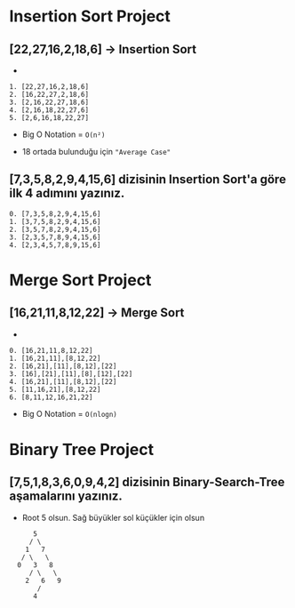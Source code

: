 # Insertion Sort Project

## [22,27,16,2,18,6] -> Insertion Sort

* 
```
1. [22,27,16,2,18,6]
2. [16,22,27,2,18,6]
3. [2,16,22,27,18,6]
4. [2,16,18,22,27,6]
5. [2,6,16,18,22,27]
```

* Big O Notation = `O(n²)`

* 18 ortada bulunduğu için `"Average Case"`

## [7,3,5,8,2,9,4,15,6] dizisinin Insertion Sort'a göre ilk 4 adımını yazınız.

```
0. [7,3,5,8,2,9,4,15,6]
1. [3,7,5,8,2,9,4,15,6]
2. [3,5,7,8,2,9,4,15,6]
3. [2,3,5,7,8,9,4,15,6]
4. [2,3,4,5,7,8,9,15,6]
```

# Merge Sort Project

## [16,21,11,8,12,22] -> Merge Sort

* 
```
0. [16,21,11,8,12,22]
1. [16,21,11],[8,12,22]
2. [16,21],[11],[8,12],[22]
3. [16],[21],[11],[8],[12],[22]
4. [16,21],[11],[8,12],[22]
5. [11,16,21],[8,12,22]
6. [8,11,12,16,21,22]
```
* Big O Notation = `O(nlogn)`

# Binary Tree Project

## [7,5,1,8,3,6,0,9,4,2] dizisinin Binary-Search-Tree aşamalarını yazınız.

* Root 5 olsun. Sağ büyükler sol küçükler için olsun
```
      5
     / \
    1   7
   / \   \
  0   3   8
     / \   \
    2   6   9
       /
      4  
```